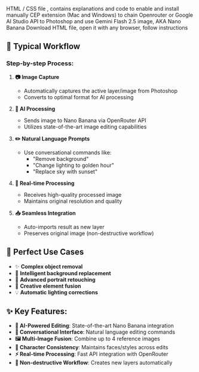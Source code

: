 HTML / CSS file , contains explanations and code to enable and install manually CEP extension (Mac and Windows) to chain Openrouter or Google AI Studio API to Photoshop and use Gemini Flash 2.5 image, AKA Nano Banana
Download HTML file, open it with any browser, follow instructions
## 🔄 Typical Workflow

### Step-by-step Process:

1. **📷 Image Capture**
   - Automatically captures the active layer/image from Photoshop
   - Converts to optimal format for AI processing

2. **🤖 AI Processing**
   - Sends image to Nano Banana via OpenRouter API
   - Utilizes state-of-the-art image editing capabilities

3. **✏️ Natural Language Prompts**
   - Use conversational commands like:
     - "Remove background"
     - "Change lighting to golden hour"
     - "Replace sky with sunset"

4. **🔄 Real-time Processing**
   - Receives high-quality processed image
   - Maintains original resolution and quality

5. **📥 Seamless Integration**
   - Auto-imports result as new layer
   - Preserves original image (non-destructive workflow)

## 🎯 Perfect Use Cases

- ✨ **Complex object removal**
- 🌅 **Intelligent background replacement**
- 👤 **Advanced portrait retouching**
- 🎨 **Creative element fusion**
- 💡 **Automatic lighting corrections**


     
## ✨ **Key Features:**

- **🤖 AI-Powered Editing**: State-of-the-art Nano Banana integration
- **💬 Conversational Interface**: Natural language editing commands
- **🖼️ Multi-Image Fusion**: Combine up to 4 reference images
- **👤 Character Consistency**: Maintains faces/styles across edits
- **⚡ Real-time Processing**: Fast API integration with OpenRouter
- **🎨 Non-destructive Workflow**: Creates new layers automatically

